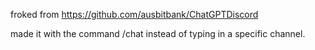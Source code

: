 froked from https://github.com/ausbitbank/ChatGPTDiscord

made it with the command /chat instead of typing in a specific channel.
